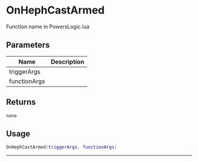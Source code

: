 # OnHephCastArmed

Function name in PowersLogic.lua

## Parameters

| Name         | Description |
| ------------ | ----------- |
| triggerArgs  |             |
| functionArgs |             |

## Returns

`none`

## Usage

```lua
OnHephCastArmed(triggerArgs, functionArgs)
```

---
